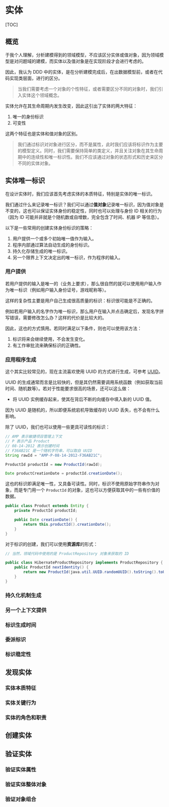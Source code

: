 # 实体

[TOC]

## 概览

于我个人理解，分析建模得到的领域模型，不应该区分实体或值对象，因为领域模型是对问题域的建模，而实体以及值对象是在实现阶段才会进行考虑的。

因此，我认为 DDD 中的实体，是在分析建模完成后，在出数据模型前，或者在代码实现类层面，进行的区分。

> 当我们需要考虑一个对象的个性特征，或者需要区分不同的对象时，我们引入实体这个领域概念。

实体允许在其生命周期内发生改变，因此这引出了实体的两大特征：

1. 唯一的身份标识
1. 可变性

这两个特征也是实体和值对象的区别。

> 我们通过标识对对象进行区分，而不是属性，此时我们应该将标识作为主要的模型定义。同时，我们需要保持简单的类定义，并且关注对象在其生命周期中的连续性和唯一标识性。我们不应该通过对象的状态形式和历史来区分不同的实体对象。

## 实体唯一标识

在设计实体时，我们应该首先考虑实体的本质特征，特别是实体的唯一标识。

我们通过什么来记录唯一标识？我们可以通过**值对象**记录唯一标识，因为值对象是不变的，这也可以保证实体身份的稳定性，同时也可以处理与身份 ID 相关的行为（因为 ID 可能并非就是个随机数或自增数，完全包含了时间、机器 IP 等信息）。

以下是一些常用的创建实体身份标识的策略：

1. 用户提供一个或多个初始唯一值作为输入。
1. 程序内部通过算法自动生成的身份标识。
1. 持久化存储生成的唯一标识。
1. 另一个限界上下文决定出的唯一标识，作为程序的输入。

### 用户提供

若用户提供的输入是唯一的（业务上要求），那么很自然的就可以使用用户输入作为唯一标识（例如用户输入身份证号，游戏昵称等）。

这样的复杂性主要是用户自己生成很高质量的标识：标识很可能是不正确的。

例如若用户输入的名字作为唯一标识，那么用户在输入并点击确定后，发现名字拼写错误，需要修改怎么办？这样的代价是比较大的。

因此，这也的方式慎用。若同时满足以下条件，则也可以使用该方法：

1. 标识将来会继续使用，不会发生变化。
1. 有工作审批流来确保标识的正确性。

### 应用程序生成

这个其实比较常见的，现在主流喜欢使用 UUID 的方式进行生成，可参考 [UUID](https://en.wikipedia.org/wiki/Universally_unique_identifier)。

UUID 的生成通常而言是比较快的，但是其仍然需要调用系统函数（例如获取当前时间、随机数等）。若对于性能要求很高的场景，还可以这么做：

- 将 UUID 实例缓存起来，使其在背后不断的向缓存中填入新的 UUID 值。

因为 UUID 是随机的，所以即便系统宕机导致缓存的 UUID 丢失，也不会有什么影响。

除了 UUID，我们也可以使用一些更具可读性的标识：

```java
// AMP 表示敏捷项目管理上下文
// P 表示产品 Product
// 08-14-2012 表示创建时间
// F36AB21C 是一个随机字符串，可以取自 UUID
String rawId = "AMP-P-08-14-2012-F36AB21C";

ProductId productId = new ProductId(rawId);

Date productCreationDate = productId.creationDate();
```

这也的标识即满足唯一性，又具备可读性。同时，标识不使用原始字符串作为对象，而是专门用一个 `ProductId` 的对象，这也可以方便获取其中的一些有价值的数据。

```java
public class Product extends Entity {
    private ProductId productId;

    public Date creationDate() {
        return this.productId().creationDate();
    }
}
```

对于标识的创建，我们可以使用**资源库**的形式：

```java
// 当然，领域代码中使用的是 ProductRepository 对象来获取的 ID

public class HibernateProductRepository implements ProductRepository {
    public ProductId nextIdentity() {
        return new ProductId(java.util.UUID.randomUUID().toString().toUpperCase());
    }
}
```

### 持久化机制生成

### 另一个上下文提供

### 标识生成时间

### 委派标识

### 标识稳定性

## 发现实体

### 实体本质特征

### 实体关键行为

### 实体的角色和职责

## 创建实体

## 验证实体

### 验证实体属性

### 验证实体整体对象

### 验证对象组合
